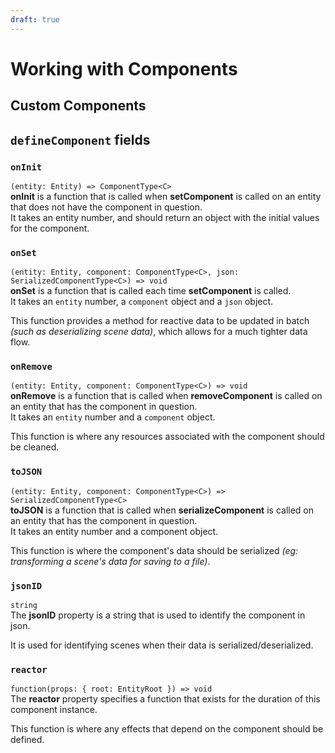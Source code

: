 ```yaml
---
draft: true
---
```

# Working with Components
## Custom Components

<!--
TODO:
- [ ] Editor Node
- [ ] ... What else? List what's possible
-->

## `defineComponent` fields
### `onInit`
`(entity: Entity) => ComponentType<C>`  
**onInit** is a function that is called when **setComponent** is called on an entity that does not have the component in question.  
It takes an entity number, and should return an object with the initial values for the component.


### `onSet`
`(entity: Entity, component: ComponentType<C>, json: SerializedComponentType<C>) => void`  
**onSet** is a function that is called each time **setComponent** is called.  
It takes an `entity` number, a `component` object and a `json` object.  

This function provides a method for reactive data to be updated in batch _(such as deserializing scene data)_, which allows for a much tighter data flow.


### `onRemove`
`(entity: Entity, component: ComponentType<C>) => void`  
**onRemove** is a function that is called when **removeComponent** is called on an entity that has the component in question.  
It takes an `entity` number and a `component` object.  

This function is where any resources associated with the component should be cleaned.


### `toJSON`
`(entity: Entity, component: ComponentType<C>) => SerializedComponentType<C>`  
**toJSON** is a function that is called when **serializeComponent** is called on an entity that has the component in question.  
It takes an entity number and a component object.  

This function is where the component's data should be serialized _(eg: transforming a scene's data for saving to a file)_.

### `jsonID`
`string`  
The **jsonID** property is a string that is used to identify the component in json.  

It is used for identifying scenes when their data is serialized/deserialized.

### `reactor`
`function(props: { root: EntityRoot }) => void`  
The **reactor** property specifies a function that exists for the duration of this component instance.

This function is where any effects that depend on the component should be defined.
